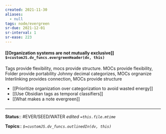 ```yaml
---
created: 2021-11-30 
aliases:
  - null
tags: node/evergreen
sr-due: 2021-12-01
sr-interval: 1
sr-ease: 223
---
```


#### [[Organization systems are not mutually exclusive]] `$=customJS.dv_funcs.evergreenHeader(dv, this)`

Tags provide flexibility, mocs provide structure.
MOCs provide flexibility, Folder provide portability
Johnny decimal categorizes, MOCs orgnanize
Interlinking provides connection, MOCs provide structure

- [[Prioritize organization over categorization to avoid wasted energy]]
- [[Use Obsidian tags as temporal classifiers]]
- [[What makes a note evergreen]]

 

### <hr class="footnote"/>

**Status**:: #EVER/SEED/WATER 
*edited `=this.file.mtime`*

**Topics**::
*`$=customJS.dv_funcs.outlinedIn(dv, this)`*
